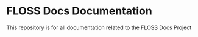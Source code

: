 # FLOSS Docs Documentation

This repository is for all documentation related to the FLOSS Docs Project